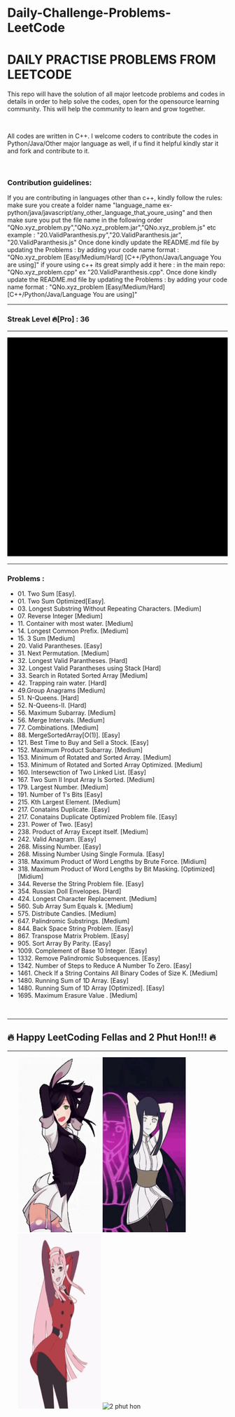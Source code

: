 # Daily-Challenge-Problems-LeetCode
<h1>DAILY PRACTISE PROBLEMS FROM LEETCODE</h1>
<p>This repo will have the solution of all major leetcode problems and codes in details in order to help solve the codes, open for the opensource learning community. This will help the community to learn and grow together.</p><br><p>All codes are written in C++. I welcome coders to contribute the codes in Python/Java/Other major language as well, if u find it helpful kindly star it and fork and contribute to it.</p><br>

<h3>Contribution guidelines:</h3>
<p>
If you are contributing in languages other than c++, kindly follow the rules:
make sure you create a folder name "language_name ex-python/java/javascript/any_other_language_that_youre_using" and then make sure you put the file name in the following order "QNo.xyz_problem.py","QNo.xyz_problem.jar","QNo.xyz_problem.js" etc example :
"20.ValidParanthesis.py","20.ValidParanthesis.jar", "20.ValidParanthesis.js"
Once done kindly update the README.md file by updating the Problems : by adding your code name format : "QNo.xyz_problem [Easy/Medium/Hard] [C++/Python/Java/Language You are using]" 
if youre using c++ its great simply add it here : in the main repo:
"QNo.xyz_problem.cpp" ex "20.ValidParanthesis.cpp".
Once done kindly update the README.md file by updating the Problems : by adding your code name format : "QNo.xyz_problem [Easy/Medium/Hard] [C++/Python/Java/Language You are using]" 
</p>

<hr>

<h3>Streak Level 🔥[Pro] : 36</h3>

<hr>

<img src="https://github.com/frostbyte012/Daily-Problems-LeetCode/blob/main/leetcode-dance-2phut-hon/anime-anime-girl.gif" alt="2 phut hon" width="1000" height="500">

<hr>

<h3>Problems :</h3>

<ul>
<li>01. Two Sum [Easy].</li>
<li>01. Two Sum Optimized[Easy].</li>
<li>03. Longest Substring Without Repeating Characters. [Medium]</li>
<li>07. Reverse Integer [Medium]</li>
<li>11. Container with most water. [Medium]</li>
<li>14. Longest Common Prefix. [Medium]</li>
<li>15. 3 Sum [Medium]</li>
<li>20. Valid Parantheses. [Easy]</li>
<li>31. Next Permutation. [Medium]</li>
<li>32. Longest Valid Parantheses. [Hard]</li>
<li>32. Longest Valid Parantheses using Stack [Hard] </li>
<li>33. Search in Rotated Sorted Array [Medium] </li>
<li>42. Trapping rain water. [Hard]</li>
<li>49.Group Anagrams [Medium]</li>
<li>51. N-Queens. [Hard] </li>
<li>52. N-Queens-II. [Hard] </li>
<li>56. Maximum Subarray. [Medium] </li>
<li>56. Merge Intervals. [Medium] </li>
<li>77. Combinations. [Medium]</li>
<li>88. MergeSortedArray[O(1)]. [Easy] </li>
<li>121. Best Time to Buy and Sell a Stock. [Easy] </li>
<li>152. Maximum Product Subarray. [Medium] </li>
<li>153. Minimum of Rotated and Sorted Array. [Medium] </li>
<li>153. Minimum of Rotated and Sorted Array Optimized. [Medium] </li>
<li>160. Intersewction of Two Linked List. [Easy] </li>
<li>167. Two Sum II Input Array Is Sorted. [Medium] </li>
<li>179. Largest Number. [Medium] </li>
<li>191. Number of 1's Bits  [Easy]</li>
<li>215. Kth Largest Element.  [Medium]</li>
<li>217. Conatains Duplicate.  [Easy]</li>
<li>217. Conatains Duplicate Optimized Problem file. [Easy]</li>
<li>231. Power of Two. [Easy]</li>
<li>238. Product of Array Except itself. [Medium]</li>
<li>242. Valid Anagram. [Easy]</li>
<li>268. Missing Number.  [Easy]</li>
<li>268. Missing Number Using Single Formula.  [Easy]</li>
<li>318. Maximum Product of Word Lengths by Brute Force.  [Midium]</li>
<li>318. Maximum Product of Word Lengths by Bit Masking.  [Optimized][Midium]</li>
<li>344. Reverse the String Problem file. [Easy] </li>
<li>354. Russian Doll Envelopes. [Hard] </li>
<li>424. Longest Character Replacement. [Medium]</li>
<li>560. Sub Array Sum Equals k. [Medium] </li>
<li>575. Distribute Candies. [Medium] </li>
<li>647. Palindromic Substrings. [Medium]</li>
<li>844. Back Space String Problem. [Easy]</li>
<li>867. Transpose Matrix Problem. [Easy]</li>
<li>905. Sort Array By Parity. [Easy] </li>
<li>1009. Complement of Base 10 Integer. [Easy] </li>
<li>1332. Remove Palindromic Subsequences. [Easy] </li>
<li>1342. Number of Steps to Reduce A Number To Zero. [Easy] </li>
<li>1461. Check If a String Contains All Binary Codes of Size K. [Medium]</li>
<li>1480. Running Sum of 1D Array. [Easy]</li>
<li>1480. Running Sum of 1D Array [Optimized]. [Easy]</li>
<li>1695. Maximum Erasure Value . [Medium]</li>
</ul>
<br>
<hr>
<h2>🔥 Happy LeetCoding Fellas and 2 Phut Hon!!! 🔥</h2>
<hr>

<ul>
<img src="https://github.com/frostbyte012/Daily-Problems-LeetCode/blob/main/leetcode-dance-2phut-hon/conejita-dance.gif" alt="2 phut hon"  width="190" height="400">
<img src="https://github.com/frostbyte012/Daily-Problems-LeetCode/blob/main/leetcode-dance-2phut-hon/hinata-naruto.gif" alt="2 phut hon"  width="190" height="400">
<img src="https://github.com/frostbyte012/Daily-Problems-LeetCode/blob/main/leetcode-dance-2phut-hon/zero-two-code002.gif" alt="2 phut hon" width="190" height="400">
<img src="https://github.com/frostbyte012/Daily-Problems-LeetCode/blob/main/leetcode-dance-2phut-hon/anime-dancing.gif" alt="2 phut hon" width="190" height="400">
</ul>


